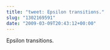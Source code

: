 ```yaml
---
title: "tweet: Epsilon transitions."
slug: "1302169591"
date: "2009-03-09T20:43:12+00:00"
---
```

Epsilon transitions.